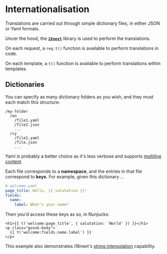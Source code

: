 # Internationalisation

Translations are carried out through simple dictionary files, in either JSON or Yaml formats.

Uncer the hood, the **[`18next`](https://www.i18next.com/)** library is used to perform the translations.

On each request, a `req.t()` function is available to perform translations in code.

On each template, a `t()` function is available to perform translations within templates.


## Dictionaries

You can specify as many dictionary folders as you wish, and they must each match this structure:

```
/my-folder
  /en
    /file1.yaml
    /file2.json
    ...
  /cy
    /file1.yaml
    /file.json
    ...
```

Yaml is probably a better choice as it's less verbose and supports [multiline content](https://yaml-multiline.info/).

Each file corresponds to a **namespace**, and the entries in that file correspond to **keys**. For example, given this dictionary ...

```yaml
# welcome.yaml
page_title: Hello, {{ salutation }}!
fields:
  name:
    label: What's your name?
```

Then you'd access these keys as so, in Nunjucks:

```jinja
<h1>{{ t('welcome:page_title', { salutation: 'World' }) }}</h1>
<p class="govuk-body">
  {{ t('welcome:fields.name.label') }}
</p>
```

This example also demonstrates i18next's [string interpolation](https://www.i18next.com/translation-function/interpolation) capability.
